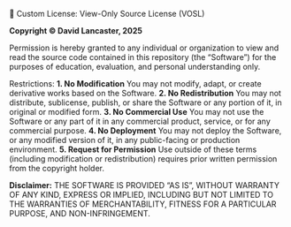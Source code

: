 📄 Custom License: View-Only Source License (VOSL)

**Copyright © David Lancaster, 2025**

Permission is hereby granted to any individual or organization to view and read the source code contained in this repository (the “Software”) for the purposes of education, evaluation, and personal understanding only.

Restrictions:
	**1.	No Modification** 
You may not modify, adapt, or create derivative works based on the Software.
	**2.	No Redistribution**
You may not distribute, sublicense, publish, or share the Software or any portion of it, in original or modified form.
	**3.	No Commercial Use**
You may not use the Software or any part of it in any commercial product, service, or for any commercial purpose.
	**4.	No Deployment**
You may not deploy the Software, or any modified version of it, in any public-facing or production environment.
	**5.	Request for Permission**
Use outside of these terms (including modification or redistribution) requires prior written permission from the copyright holder.

**Disclaimer:**
THE SOFTWARE IS PROVIDED “AS IS”, WITHOUT WARRANTY OF ANY KIND, EXPRESS OR IMPLIED, INCLUDING BUT NOT LIMITED TO THE WARRANTIES OF MERCHANTABILITY, FITNESS FOR A PARTICULAR PURPOSE, AND NON-INFRINGEMENT.
